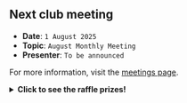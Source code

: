 ## Next club meeting
* **Date**: `1 August 2025`
* **Topic**: `August Monthly Meeting`
* **Presenter**: `To be announced`

For more information, visit the [meetings page](/meetings.html).

<details>
  <summary><b>Click to see the raffle prizes!</b></summary>
  <table>
    <tr>
        <th>1st prize</th>
        <th>2nd prize</th>
        <th>3rd prize</th>
        <th>4th prize</th>
        <th>5th prize</th>
    </tr>
    <tr>
        <td><img src="/meetings/2025/raffle/202508-1.jpg" alt="image"></td>
        <td><img src="/meetings/2025/raffle/202508-2.jpg" alt="image"></td>
        <td><img src="/meetings/2025/raffle/202508-3.jpg" alt="image"></td>
        <td><img src="/meetings/2025/raffle/202508-4.jpg" alt="image"></td>
        <td><img src="/meetings/2025/raffle/202508-5.jpg" alt="image"></td>
    </tr>
    <tr>
        <td>ZEEWII DSO3D122CH 120MHz Oscilloscope</td>
        <td>USB Cable Tester with 2.4" Color Screen</td>
        <td>DC Pry Bar Multitool with Bi-Directional Ratchet</td>
        <td>220 MHz J-Pole Antenna</td>
        <td>DTAPE Laser Distance Meter</td>
    </tr>
  </table>  
</details>
